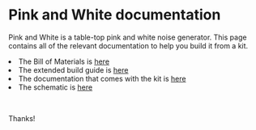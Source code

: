 <p><h1>Pink and White documentation</h1></p>
<p>Pink and White is a table-top pink and white noise generator. This page contains all of the relevant documentation to help you build it from a kit.</p>
<p><li>The Bill of Materials is <a href="Documents/BOM.md" target="_blank">here</a></li>
   <li>The extended build guide is <a href="https://github.com/ge-ep/pinkandwhite/blob/main/Documents/buildguide.md" target="_blank">here</a></li>
   <li>The documentation that comes with the kit is <a href="Documents/PINK and White.pdf" target="_blank">here</a></li>
   <li>The schematic is <a href="github.com/ge-ep/pinkandwhite/blob/main/Documents/pinkandwhite-schematic.pdf" target="_blank">here</a></li></p>
<br>
<p>Thanks!</p>
